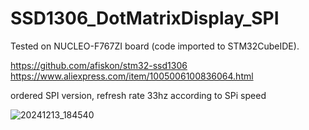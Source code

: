 # SSD1306_DotMatrixDisplay_SPI
 
Tested on NUCLEO-F767ZI board (code imported to STM32CubeIDE).

https://github.com/afiskon/stm32-ssd1306
https://www.aliexpress.com/item/1005006100836064.html 

ordered SPI version, refresh rate 33hz according to SPi speed 

![20241213_184540](https://github.com/user-attachments/assets/e9d08c6f-cfdd-437c-aa60-f398f6b49ed9)
